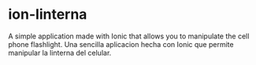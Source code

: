 # ion-linterna
A simple application made with Ionic that allows you to manipulate the cell phone flashlight.
Una sencilla aplicacion hecha con Ionic que permite manipular la linterna del celular.


